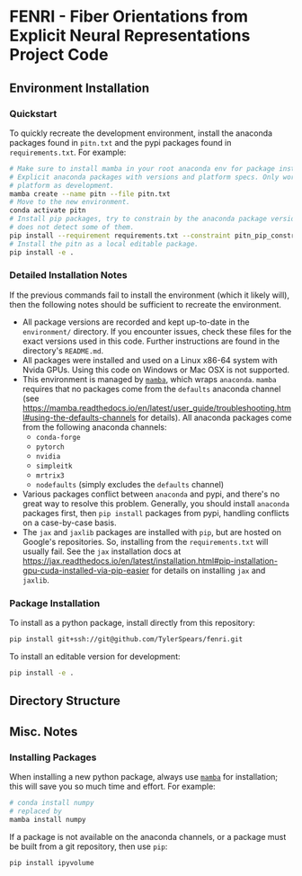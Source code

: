 # FENRI - Fiber Orientations from Explicit Neural Representations Project Code

## Environment Installation

### Quickstart

To quickly recreate the development environment, install the anaconda packages found in
`pitn.txt` and the pypi packages found in `requirements.txt`. For example:

```bash
# Make sure to install mamba in your root anaconda env for package installation.
# Explicit anaconda packages with versions and platform specs. Only works on the same
# platform as development.
mamba create --name pitn --file pitn.txt
# Move to the new environment.
conda activate pitn
# Install pip packages, try to constrain by the anaconda package versions, even if pip
# does not detect some of them.
pip install --requirement requirements.txt --constraint pitn_pip_constraints.txt
# Install the pitn as a local editable package.
pip install -e .
```

### Detailed Installation Notes

If the previous commands fail to install the environment (which it likely will), then
the following notes should be sufficient to recreate the environment.

* All package versions are recorded and kept up-to-date in the `environment/` directory. If you encounter issues, check these files for the exact versions used in this code. Further instructions are found in the directory's `README.md`.
* All packages were installed and used on a Linux x86-64 system with Nvida GPUs. Using this code on Windows or Mac OSX is not supported.
* This environment is managed by [`mamba`](https://github.com/mamba-org/mamba), which wraps `anaconda`. `mamba` requires that no packages come from the `defaults` anaconda channel (see <https://mamba.readthedocs.io/en/latest/user_guide/troubleshooting.html#using-the-defaults-channels> for details). All anaconda packages come from the following anaconda channels:
  * `conda-forge`
  * `pytorch`
  * `nvidia`
  * `simpleitk`
  * `mrtrix3`
  * `nodefaults` (simply excludes the `defaults` channel)
* Various packages conflict between `anaconda` and pypi, and there's no great way to resolve this problem. Generally, you should install `anaconda` packages first, then `pip install` packages from pypi, handling conflicts on a case-by-case basis.
* The `jax` and `jaxlib` packages are installed with `pip`, but are hosted on Google's repositories. So, installing from the `requirements.txt` will usually fail. See the `jax` installation docs at <https://jax.readthedocs.io/en/latest/installation.html#pip-installation-gpu-cuda-installed-via-pip-easier> for details on installing `jax` and `jaxlib`.


### Package Installation

To install as a python package, install directly from this repository:

```bash
pip install git+ssh://git@github.com/TylerSpears/fenri.git
```

To install an editable version for development:

```bash
pip install -e .
```

## Directory Structure



## Misc. Notes

### Installing Packages

When installing a new python package, always use [`mamba`](https://github.com/mamba-org/mamba)
for installation; this will save you so much time and effort. For example:

```bash
# conda install numpy
# replaced by
mamba install numpy
```

If a package is not available on the anaconda channels, or a package must be built from
a git repository, then use `pip`:

```bash
pip install ipyvolume
```

